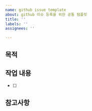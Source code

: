 ```yaml
---
name: github issue template
about: github 이슈 등록을 위한 공통 템플릿
title: ''
labels: ''
assignees: ''

---
```


## 목적

## 작업 내용
- [ ]

## 참고사항

